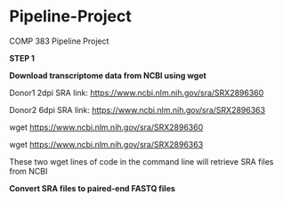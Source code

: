# Pipeline-Project
COMP 383 Pipeline Project

**STEP 1**

**Download transcriptome data from NCBI using wget**

Donor1 2dpi SRA link: https://www.ncbi.nlm.nih.gov/sra/SRX2896360

Donor2 6dpi SRA link: https://www.ncbi.nlm.nih.gov/sra/SRX2896363

wget https://www.ncbi.nlm.nih.gov/sra/SRX2896360 

wget https://www.ncbi.nlm.nih.gov/sra/SRX2896363

These two wget lines of code in the command line will retrieve SRA files from NCBI

**Convert SRA files to paired-end FASTQ files**

